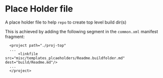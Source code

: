 # Place Holder file

A place holder file to help `repo` to create top level build dir(s)

This is achieved by adding the following segment in the `common.xml` manifest fragment:

```
  <project path="./proj-top"
  ...
      <linkfile src="misc/templates_plcaeholders/Readme.buildfolder.md" dest="build/Readme.md"/>
  ...
  </project>
```
